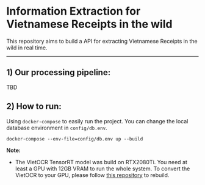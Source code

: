 # Information Extraction for Vietnamese Receipts in the wild

This repository aims to build a API for extracting Vietnamese Receipts in the wild in real time.
____
## 1) Our processing pipeline:  

TBD

## 2) How to run: 
Using ```docker-compose``` to easily run the project. You can change the local database environment in ```config/db.env```.
```
docker-compose --env-file=config/db.env up --build
```

**Note:**
- The VietOCR TensorRT model was build on RTX2080Ti. You need at least a GPU with 12GB VRAM to run the whole system. To convert the VietOCR to your GPU, please follow [this repository](https://github.com/NNDam/vietocr-tensorrt) to rebuild.
